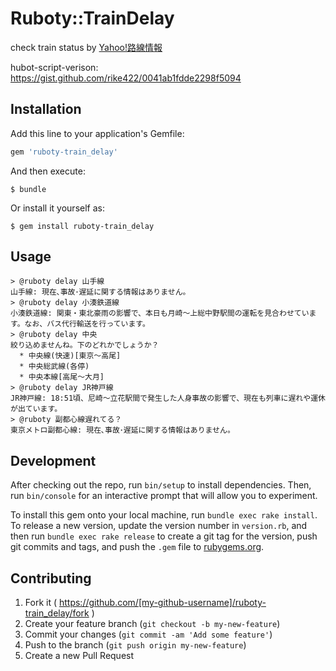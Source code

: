 # Ruboty::TrainDelay

check train status by [Yahoo!路線情報](http://transit.yahoo.co.jp/traininfo/top)

hubot-script-verison: https://gist.github.com/rike422/0041ab1fdde2298f5094
## Installation

Add this line to your application's Gemfile:

```ruby
gem 'ruboty-train_delay'
```

And then execute:

    $ bundle

Or install it yourself as:

    $ gem install ruboty-train_delay

## Usage

```
> @ruboty delay 山手線
山手線: 現在､事故･遅延に関する情報はありません。
> @ruboty delay 小湊鉄道線
小湊鉄道線: 関東・東北豪雨の影響で、本日も月崎～上総中野駅間の運転を見合わせています。なお、バス代行輸送を行っています。
> @ruboty delay 中央
絞り込めませんね。下のどれかでしょうか？
  * 中央線(快速)[東京～高尾]
  * 中央総武線(各停)
  * 中央本線[高尾～大月]
> @ruboty delay JR神戸線
JR神戸線: 18:51頃、尼崎～立花駅間で発生した人身事故の影響で、現在も列車に遅れや運休が出ています。
> @ruboty 副都心線遅れてる？
東京メトロ副都心線: 現在､事故･遅延に関する情報はありません。
```

## Development

After checking out the repo, run `bin/setup` to install dependencies. Then, run `bin/console` for an interactive prompt that will allow you to experiment.

To install this gem onto your local machine, run `bundle exec rake install`. To release a new version, update the version number in `version.rb`, and then run `bundle exec rake release` to create a git tag for the version, push git commits and tags, and push the `.gem` file to [rubygems.org](https://rubygems.org).

## Contributing

1. Fork it ( https://github.com/[my-github-username]/ruboty-train_delay/fork )
2. Create your feature branch (`git checkout -b my-new-feature`)
3. Commit your changes (`git commit -am 'Add some feature'`)
4. Push to the branch (`git push origin my-new-feature`)
5. Create a new Pull Request
